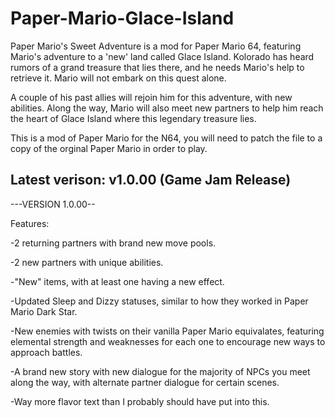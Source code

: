 # Paper-Mario-Glace-Island
Paper Mario's Sweet Adventure is a mod for Paper Mario 64, featuring Mario's adventure to a 'new' land called Glace Island.  Kolorado has heard rumors of a grand treasure that lies there, and he needs Mario's help to retrieve it. Mario will not embark on this quest alone. 

A couple of his past allies will rejoin him for this adventure, with new abilities.  Along the way, Mario will also meet new partners to help him reach the heart of Glace Island where this legendary treasure lies.

This is a mod of Paper Mario for the N64, you will need to patch the file to a copy of the orginal Paper Mario in order to play.

## Latest verison: v1.0.00 (Game Jam Release)
---VERSION 1.0.00--

Features:

-2 returning partners with brand new move pools.

-2 new partners with unique abilities.

-"New" items, with at least one having a new effect.

-Updated Sleep and Dizzy statuses, similar to how they worked in Paper Mario Dark Star.

-New enemies with twists on their vanilla Paper Mario equivalates, featuring elemental strength and weaknesses for each one to encourage new ways to approach battles.

-A brand new story with new dialogue for the majority of NPCs you meet along the way, with alternate partner dialogue for certain scenes.

-Way more flavor text than I probably should have put into this.
